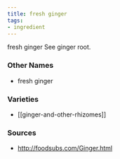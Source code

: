```yaml
---
title: fresh ginger
tags:
- ingredient
---
```

fresh ginger See ginger root.

### Other Names

* fresh ginger

### Varieties

* [[ginger-and-other-rhizomes]]

### Sources
* http://foodsubs.com/Ginger.html
